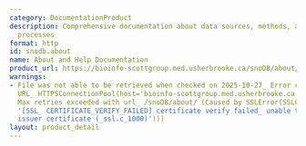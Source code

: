 ```yaml
---
category: DocumentationProduct
description: Comprehensive documentation about data sources, methods, and curation
  processes
format: http
id: snodb.about
name: About and Help Documentation
product_url: https://bioinfo-scottgroup.med.usherbrooke.ca/snoDB/about/
warnings:
- File was not able to be retrieved when checked on 2025-10-27_ Error connecting to
  URL_ HTTPSConnectionPool(host='bioinfo-scottgroup.med.usherbrooke.ca', port=443)_
  Max retries exceeded with url_ /snoDB/about/ (Caused by SSLError(SSLCertVerificationError(1,
  '[SSL_ CERTIFICATE_VERIFY_FAILED] certificate verify failed_ unable to get local
  issuer certificate (_ssl.c_1000)')))
layout: product_detail
---
```

